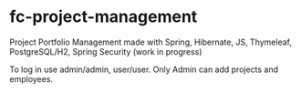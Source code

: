 # fc-project-management
Project Portfolio Management made with Spring, Hibernate, JS, Thymeleaf, PostgreSQL/H2, Spring Security (work in progress)

To log in use admin/admin, user/user.
Only Admin can add projects and employees.
